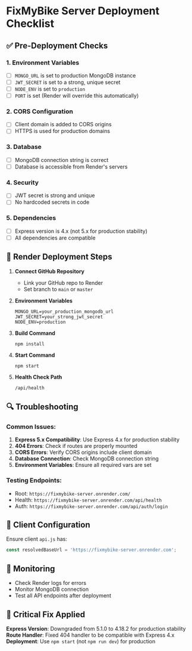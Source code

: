 # FixMyBike Server Deployment Checklist

## ✅ Pre-Deployment Checks

### 1. Environment Variables
- [ ] `MONGO_URL` is set to production MongoDB instance
- [ ] `JWT_SECRET` is set to a strong, unique secret
- [ ] `NODE_ENV` is set to `production`
- [ ] `PORT` is set (Render will override this automatically)

### 2. CORS Configuration
- [ ] Client domain is added to CORS origins
- [ ] HTTPS is used for production domains

### 3. Database
- [ ] MongoDB connection string is correct
- [ ] Database is accessible from Render's servers

### 4. Security
- [ ] JWT secret is strong and unique
- [ ] No hardcoded secrets in code

### 5. Dependencies
- [ ] Express version is 4.x (not 5.x for production stability)
- [ ] All dependencies are compatible

## 🚀 Render Deployment Steps

1. **Connect GitHub Repository**
   - Link your GitHub repo to Render
   - Set branch to `main` or `master`

2. **Environment Variables**
   ```
   MONGO_URL=your_production_mongodb_url
   JWT_SECRET=your_strong_jwt_secret
   NODE_ENV=production
   ```

3. **Build Command**
   ```
   npm install
   ```

4. **Start Command**
   ```
   npm start
   ```

5. **Health Check Path**
   ```
   /api/health
   ```

## 🔍 Troubleshooting

### Common Issues:
1. **Express 5.x Compatibility**: Use Express 4.x for production stability
2. **404 Errors**: Check if routes are properly mounted
3. **CORS Errors**: Verify CORS origins include client domain
4. **Database Connection**: Check MongoDB connection string
5. **Environment Variables**: Ensure all required vars are set

### Testing Endpoints:
- Root: `https://fixmybike-server.onrender.com/`
- Health: `https://fixmybike-server.onrender.com/api/health`
- Auth: `https://fixmybike-server.onrender.com/api/auth/login`

## 📱 Client Configuration

Ensure client `api.js` has:
```javascript
const resolvedBaseUrl = 'https://fixmybike-server.onrender.com';
```

## 🔧 Monitoring

- Check Render logs for errors
- Monitor MongoDB connection
- Test all API endpoints after deployment

## 🚨 Critical Fix Applied

**Express Version**: Downgraded from 5.1.0 to 4.18.2 for production stability
**Route Handler**: Fixed 404 handler to be compatible with Express 4.x
**Deployment**: Use `npm start` (not `npm run dev`) for production
